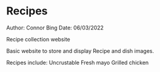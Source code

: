 # Recipes

Author: Connor Bing 
Date: 06/03/2022

Recipe collection website

Basic website to store and display Recipe and dish images.

Recipes include:
    Uncrustable
    Fresh mayo
    Grilled chicken